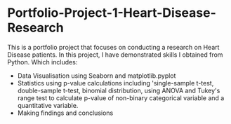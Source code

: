 # Portfolio-Project-1-Heart-Disease-Research

This is a portfolio project that focuses on conducting a research on Heart Disease patients. In this project, I have demonstrated skills I obtained from Python.
Which includes:
- Data Visualisation using Seaborn and matplotlib.pyplot
- Statistics using p-value calculations including 'single-sample t-test, double-sample t-test, binomial distribution, using ANOVA and Tukey's range test to calculate
  p-value of non-binary categorical variable and a quantitative variable.
- Making findings and conclusions
